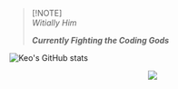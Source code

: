 > [!NOTE]\
>  *Witially Him*
> 
> ***Currently Fighting the Coding Gods***

![Keo's GitHub stats](https://github-readme-stats.vercel.app/api?username=Keohh&show_icons=true&theme=github_dark)

<p align="center">
  <img align="center"
      src="https://github-readme-stats.vercel.app/api/top-langs/?username=Keohh&layout=compact&theme=github_dark&hide_border=true"
  />
</p>


